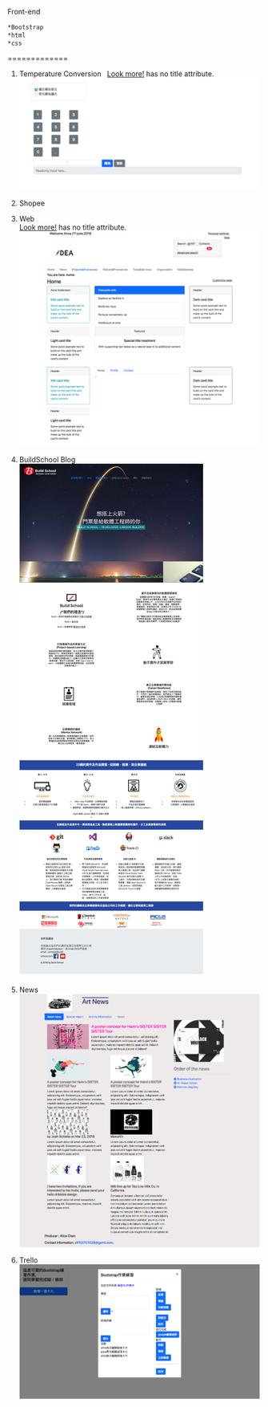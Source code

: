 Front-end 

    *Bootstrap  
    *html  
    *css
=============
1. Temperature Conversion  
[Look more!](https://calenderjs.azurewebsites.net/FC.html) has no title attribute.
![Temperature Conversion ](https://github.com/chenyihusan/Foreground/blob/master/imagefrontend/FC.png?raw=true)

2. Shopee    

3.  Web  
[Look more!](https://calenderjs.azurewebsites.net/Web.html) has no title attribute.
 ![Web](https://github.com/chenyihusan/Foreground/blob/master/imagefrontend/FireShot%20Capture%2012%20-%20Title%20-%20file____Users_alice_Documents_GithubHW_shopee_Web.html.png?raw=true)  
 
4.  BuildSchool Blog  
![BuildSchool](https://github.com/chenyihusan/Foreground/blob/master/imagefrontend/BS.png?raw=true)

5. News  
![ArtNews](https://github.com/chenyihusan/Foreground/blob/master/imagefrontend/artnews.png?raw=true)

6. Trello
![Trello](https://github.com/chenyihusan/Foreground/blob/master/imagefrontend/trello.png?raw=true)

